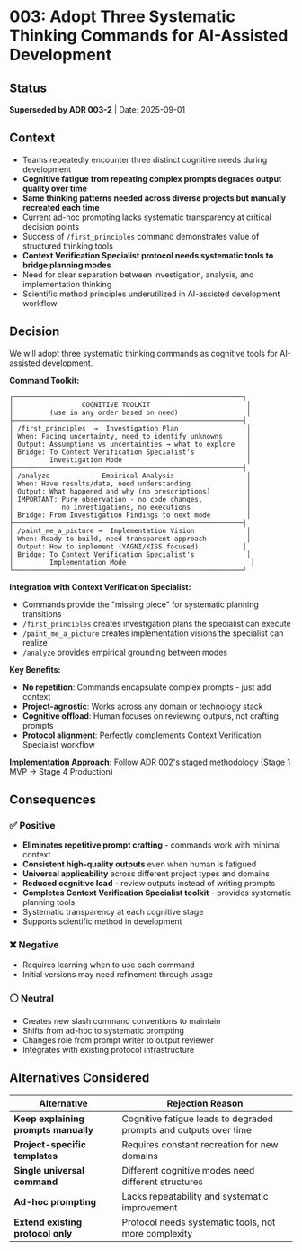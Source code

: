 # 003: Adopt Three Systematic Thinking Commands for AI-Assisted Development

## Status
**Superseded by ADR 003-2** | Date: 2025-09-01

## Context
- Teams repeatedly encounter three distinct cognitive needs during development
- **Cognitive fatigue from repeating complex prompts degrades output quality over time**
- **Same thinking patterns needed across diverse projects but manually recreated each time**
- Current ad-hoc prompting lacks systematic transparency at critical decision points
- Success of `/first_principles` command demonstrates value of structured thinking tools
- **Context Verification Specialist protocol needs systematic tools to bridge planning modes**
- Need for clear separation between investigation, analysis, and implementation thinking
- Scientific method principles underutilized in AI-assisted development workflow

## Decision
We will adopt three systematic thinking commands as cognitive tools for AI-assisted development.

**Command Toolkit:**
```
┌─────────────────────────────────────────────────────────┐
│                 COGNITIVE TOOLKIT                        │
│         (use in any order based on need)                 │
├─────────────────────────────────────────────────────────┤
│ /first_principles  →  Investigation Plan                 │
│ When: Facing uncertainty, need to identify unknowns      │
│ Output: Assumptions vs uncertainties → what to explore   │
│ Bridge: To Context Verification Specialist's             │
│         Investigation Mode                               │
├─────────────────────────────────────────────────────────┤
│ /analyze          →  Empirical Analysis                  │
│ When: Have results/data, need understanding              │
│ Output: What happened and why (no prescriptions)         │
│ IMPORTANT: Pure observation - no code changes,           │
│            no investigations, no executions              │
│ Bridge: From Investigation Findings to next mode         │
├─────────────────────────────────────────────────────────┤
│ /paint_me_a_picture →  Implementation Vision             │
│ When: Ready to build, need transparent approach          │
│ Output: How to implement (YAGNI/KISS focused)           │
│ Bridge: To Context Verification Specialist's             │
│         Implementation Mode                               │
└─────────────────────────────────────────────────────────┘
```

**Integration with Context Verification Specialist:**
- Commands provide the "missing piece" for systematic planning transitions
- `/first_principles` creates investigation plans the specialist can execute
- `/paint_me_a_picture` creates implementation visions the specialist can realize
- `/analyze` provides empirical grounding between modes

**Key Benefits:**
- **No repetition**: Commands encapsulate complex prompts - just add context
- **Project-agnostic**: Works across any domain or technology stack
- **Cognitive offload**: Human focuses on reviewing outputs, not crafting prompts
- **Protocol alignment**: Perfectly complements Context Verification Specialist workflow

**Implementation Approach:** Follow ADR 002's staged methodology (Stage 1 MVP → Stage 4 Production)

## Consequences

### ✅ Positive
- **Eliminates repetitive prompt crafting** - commands work with minimal context
- **Consistent high-quality outputs** even when human is fatigued
- **Universal applicability** across different project types and domains
- **Reduced cognitive load** - review outputs instead of writing prompts
- **Completes Context Verification Specialist toolkit** - provides systematic planning tools
- Systematic transparency at each cognitive stage
- Supports scientific method in development

### ❌ Negative
- Requires learning when to use each command
- Initial versions may need refinement through usage

### ⚪ Neutral
- Creates new slash command conventions to maintain
- Shifts from ad-hoc to systematic prompting
- Changes role from prompt writer to output reviewer
- Integrates with existing protocol infrastructure

## Alternatives Considered

| Alternative | Rejection Reason |
|-------------|------------------|
| **Keep explaining prompts manually** | Cognitive fatigue leads to degraded prompts and outputs over time |
| **Project-specific templates** | Requires constant recreation for new domains |
| **Single universal command** | Different cognitive modes need different structures |
| **Ad-hoc prompting** | Lacks repeatability and systematic improvement |
| **Extend existing protocol only** | Protocol needs systematic tools, not more complexity |